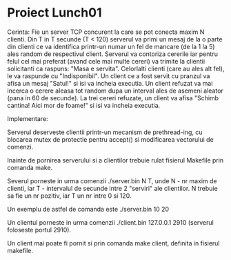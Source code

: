 # Proiect Lunch01

Cerinta:
Fie un server TCP concurent la care se pot conecta maxim N clienti. Din T in T secunde (T < 120) serverul va primi un mesaj de la o parte din clienti ce va identifica printr-un numar un fel de mancare (de la 1 la 5) ales random de respectivul client. Serverul va contoriza cererile iar pentru felul cel mai preferat (avand cele mai multe cereri) va trimite la clientii solicitanti ca raspuns: "Masa e servita". Celorlalti clienti (care au ales alt fel), le va raspunde cu "Indisponibil". Un client ce a fost servit cu pranzul va afisa un mesaj "Satul!" si isi va incheia executia. Un client refuzat va mai incerca o cerere aleasa tot random dupa un interval ales de asemeni aleator (pana in 60 de secunde). La trei cereri refuzate, un client va afisa "Schimb cantina! Aici mor de foame!" si isi va incheia executia.

Implementare:

Serverul deserveste clientii printr-un mecanism de prethread-ing, cu blocarea mutex de protectie pentru accept() si modificarea vectorului de comenzi.

Inainte de pornirea serverului si a clientilor trebuie rulat fisierul Makefile prin comanda make.

Severul porneste in urma comenzii ./server.bin N T, unde N - nr maxim de clienti, iar T - intervalul de secunde intre 2 "serviri" ale clientilor. N trebuie sa fie un nr pozitiv, iar T un nr intre 0 si 120. 

Un exemplu de astfel de comanda este ./server.bin 10 20

Un clientul porneste in urma comenzii ./client.bin 127.0.0.1 2910 (serverul foloseste portul 2910).

Un client mai poate fi pornit si prin comanda make client, definita in fisierul makefile.

